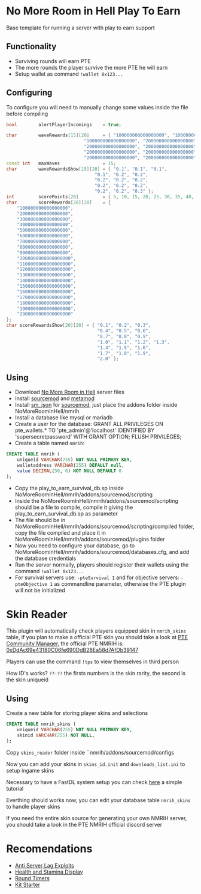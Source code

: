 # No More Room in Hell Play To Earn
Base template for running a server with play to earn support

## Functionality
- Surviving rounds will earn PTE
- The more rounds the player survive the more PTE he will earn
- Setup wallet as command ``!wallet 0x123...``

## Configuring
To configure you will need to manually change some values inside the file before compiling

```cpp
bool        alertPlayerIncomings    = true;

char        waveRewards[15][20]     = { "100000000000000000", "10000000000000000", "100000000000000000",
                             "100000000000000000", "200000000000000000", "200000000000000000",
                             "200000000000000000", "200000000000000000", "200000000000000000",
                             "200000000000000000", "200000000000000000", "200000000000000000",
                             "200000000000000000", "200000000000000000", "300000000000000000" };
const int   maxWaves                = 15;
char        waveRewardsShow[15][20] = { "0.1", "0.1", "0.1",
                                 "0.1", "0.2", "0.2",
                                 "0.2", "0.2", "0.2",
                                 "0.2", "0.2", "0.2",
                                 "0.2", "0.2", "0.3" };
int         scorePoints[20]         = { 5, 10, 15, 20, 25, 30, 35, 40, 45, 50, 55, 60, 65, 70, 75, 80, 85, 90, 95, 100 };
char        scoreRewards[20][20]    = {
    "100000000000000000",
    "200000000000000000",
    "300000000000000000",
    "400000000000000000",
    "500000000000000000",
    "600000000000000000",
    "700000000000000000",
    "800000000000000000",
    "900000000000000000",
    "1000000000000000000",
    "1100000000000000000",
    "1200000000000000000",
    "1300000000000000000",
    "1400000000000000000",
    "1500000000000000000",
    "1600000000000000000",
    "1700000000000000000",
    "1800000000000000000",
    "1900000000000000000",
    "2000000000000000000"
};
char scoreRewardsShow[20][20] = { "0.1", "0.2", "0.3",
                                  "0.4", "0.5", "0.6",
                                  "0.7", "0.8", "0.9",
                                  "1.0", "1.1", "1.2", "1.3",
                                  "1.4", "1.5", "1.6",
                                  "1.7", "1.8", "1.9",
                                  "2.0" };
```

## Using
- Download [No More Room in Hell](https://nomoreroominhell.fandom.com/wiki/Dedicated_Server_Setup) server files
- Install [sourcemod](https://www.sourcemod.net/downloads.php) and [metamod](https://www.sourcemm.net/downloads.php/?branch=stable)
- Install [sm_json](https://github.com/clugg/sm-json) for [sourcemod](https://www.sourcemod.net/downloads.php), just place the addons folder inside NoMoreRoomInHell/nmrih
- Install a database like mysql or mariadb
- Create a user for the database: GRANT ALL PRIVILEGES ON pte_wallets.* TO 'pte_admin'@'localhost' IDENTIFIED BY 'supersecretpassword' WITH GRANT OPTION; FLUSH PRIVILEGES;
- Create a table named ``nmrih``:
```sql
CREATE TABLE nmrih (
    uniqueid VARCHAR(255) NOT NULL PRIMARY KEY,
    walletaddress VARCHAR(255) DEFAULT null,
    value DECIMAL(50, 0) NOT NULL DEFAULT 0
);
```
- Copy the play_to_earn_survival_db.sp inside NoMoreRoomInHell/nmrih/addons/sourcemod/scripting
- Inside the NoMoreRoomInHell/nmrih/addons/sourcemod/scripting should be a file to compile, compile it giving the play_to_earn_survival_db.sp as parameter
- The file should be in NoMoreRoomInHell/nmrih/addons/sourcemod/scripting/compiled folder, copy the file compiled and place it in NoMoreRoomInHell/nmrih/addons/sourcemod/plugins folder
- Now you need to configure your database, go to NoMoreRoomInHell/nmrih/addons/sourcemod/databases.cfg, and add the database credentials
- Run the server normally, players should register their wallets using the command ``!wallet 0x123...``
- For survival servers use: ``-pteSurvival 1`` and for objective servers: ``-pteObjective 1`` as commandline parameter, otherwise the PTE plugin will not be initialized

# Skin Reader
This plugin will automatically check players equipped skin in ``nmrih_skins`` table, if you plan to make a official PTE skin you should take a look at [PTE Community Manager](https://github.com/Play-To-Earn-Currency/community_manager), the official PTE NMRIH is: [0xDdAc69e43180C06fe690DdB28Ea58d7AfDb39147](https://polygonscan.com/token/0xDdAc69e43180C06fe690DdB28Ea58d7AfDb39147)

Players can use the command ``!tps`` to view themselves in third person

How ID's works? ``??-??`` the firsts numbers is the skin rarity, the second is the skin uniqueid

## Using
Create a new table for storing player skins and selections
```sql
CREATE TABLE nmrih_skins (
    uniqueid VARCHAR(255) NOT NULL PRIMARY KEY,
    skinid VARCHAR(255) NOT NULL,
);
```
Copy ``skins_reader`` folder inside ``nmrih/addons/sourcemod/configs

Now you can add your skins in ``skins_id.init`` and ``downloads_list.ini`` to setup ingame skins

Necessary to have a FastDL system setup you can check [here](https://forums.alliedmods.net/showthread.php?p=1225670) a simple tutorial

Everthing should works now, you can edit your database table ``nmrih_skins`` to handle player skins

If you need the entire skin source for generating your own NMRIH server, you should take a look in the PTE NMRIH official discord server

# Recomendations
- [Anti Server Lag Exploits](https://forums.alliedmods.net/showthread.php?p=2788390)
- [Health and Stamina Display](https://forums.alliedmods.net/showthread.php?t=318836)
- [Round Timers](https://github.com/Play-To-Earn-Currency/no_more_room_in_hell/blob/main/utils/round_timer.sp)
- [Kit Starter](https://github.com/Play-To-Earn-Currency/no_more_room_in_hell/blob/main/utils/kit_starter.sp)
